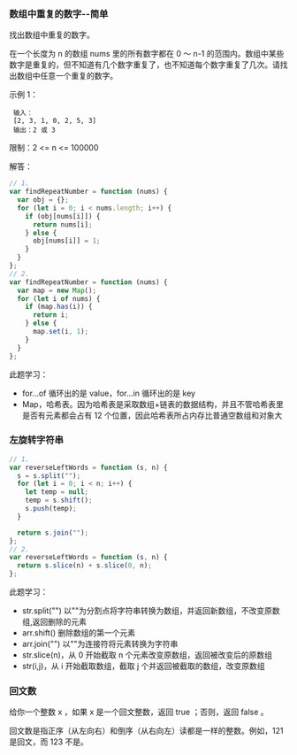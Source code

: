 ### 数组中重复的数字--简单

找出数组中重复的数字。

在一个长度为 n 的数组 nums 里的所有数字都在 0 ～ n-1 的范围内。数组中某些数字是重复的，但不知道有几个数字重复了，也不知道每个数字重复了几次。请找出数组中任意一个重复的数字。

示例 1：

     输入：
     [2, 3, 1, 0, 2, 5, 3]
     输出：2 或 3

限制：2 <= n <= 100000

解答：

```javascript
// 1.
var findRepeatNumber = function (nums) {
  var obj = {};
  for (let i = 0; i < nums.length; i++) {
    if (obj[nums[i]]) {
      return nums[i];
    } else {
      obj[nums[i]] = 1;
    }
  }
};
// 2.
var findRepeatNumber = function (nums) {
  var map = new Map();
  for (let i of nums) {
    if (map.has(i)) {
      return i;
    } else {
      map.set(i, 1);
    }
  }
};
```

此题学习：

- for...of 循环出的是 value，for...in 循环出的是 key
- Map，哈希表。因为哈希表是采取数组+链表的数据结构，并且不管哈希表里是否有元素都会占有 12 个位置，因此哈希表所占内存比普通空数组和对象大

### 左旋转字符串

```javascript
// 1.
var reverseLeftWords = function (s, n) {
  s = s.split("");
  for (let i = 0; i < n; i++) {
    let temp = null;
    temp = s.shift();
    s.push(temp);
  }

  return s.join("");
};
// 2.
var reverseLeftWords = function (s, n) {
  return s.slice(n) + s.slice(0, n);
};
```

此题学习：

- str.split("") 以""为分割点将字符串转换为数组，并返回新数组，不改变原数组,返回删除的元素
- arr.shift() 删除数组的第一个元素
- arr.join("") 以""为连接符将元素转换为字符串
- str.slice(n)，从 0 开始截取 n 个元素改变原数组，返回被改变后的原数组
- str(i,j)，从 i 开始截取数组，截取 j 个并返回被截取的数组，改变原数组

### 回文数

给你一个整数 x ，如果 x 是一个回文整数，返回 true ；否则，返回 false 。

回文数是指正序（从左向右）和倒序（从右向左）读都是一样的整数。例如，121 是回文，而 123 不是。

